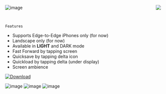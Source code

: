 ![image](https://github.com/NobiDevs/poketGBA/assets/67208310/49bcf3af-1286-41e3-b8c7-873be12c9fdf)
<a href="https://github.com/NobiDevs/poketGBA/releases"><img align="right"  src="https://img.shields.io/github/downloads/NobiDevs/poketGBA/total.svg?style=flat"></a>

&nbsp;

`Features`
- Supports Edge-to-Edge iPhones only (for now) 
- Landscape only (for now)
- Available in **LIGHT** and DARK mode
- Fast Forward by tapping screen
- Quicksave by tapping delta icon
- Quickload by tapping delta (under display)
- Screen ambience

[![Download](https://img.shields.io/badge/Download-19A974)](https://github.com/NobiDevs/poketGBA/releases)
&nbsp;

<!-- ![image](https://github.com/NobiDevs/poketGBA/assets/67208310/aec95257-0dc1-4355-b037-0a7e029ff7fa)
![image](https://github.com/NobiDevs/poketGBA/assets/67208310/fb371b5d-61ed-4681-be3e-cc6d08ac223d)
-->

![image](https://github.com/NobiDevs/poketGBA/assets/67208310/c7b47e81-f1fc-4b4b-878d-e847e12aba84)
![image](https://github.com/NobiDevs/poketGBA/assets/67208310/74a8baea-254a-498c-aa2d-7bd8c7290ae0)
![image](https://github.com/NobiDevs/poketGBA/assets/67208310/35284cc8-675d-4ee1-8e14-2ca13de6434c)

<!-- `Feedback?`

[![Discord](https://img.shields.io/badge/@Nobi5480-%235865F2.svg?&logo=discord&logoColor=white)](#)

-->
